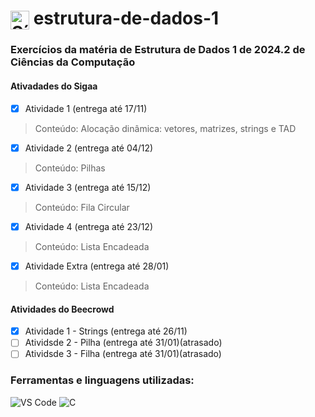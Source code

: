 <h1>
  <img src="https://cdn.jsdelivr.net/gh/devicons/devicon/icons/c/c-original.svg" alt="Símbolo C" width="30" style="vertical-align: middle;">
  estrutura-de-dados-1
</h1>

### Exercícios da matéria de Estrutura de Dados 1 de 2024.2 de Ciências da Computação

#### Ativadades do Sigaa
- [x] Atividade 1 (entrega até 17/11)
> Conteúdo: Alocação dinâmica: vetores, matrizes, strings e TAD
- [x] Atividade 2 (entrega até 04/12)
> Conteúdo: Pilhas
- [x] Atividade 3 (entrega até 15/12)
> Conteúdo: Fila Circular
- [x] Atividade 4 (entrega até 23/12)
> Conteúdo: Lista Encadeada
- [x] Atividade Extra (entrega até 28/01)
> Conteúdo: Lista Encadeada

#### Atividades do Beecrowd
- [x] Atividade 1 - Strings (entrega até 26/11)
- [ ] Atividsde 2 - Pilha (entrega até 31/01)(atrasado)
- [ ] Atividsde 3 - Filha (entrega até 31/01)(atrasado)

### Ferramentas e linguagens utilizadas:
<div>
  <img src="https://img.shields.io/badge/-VS%20Code-007ACC?logo=visual-studio-code&logoColor=white&style=flat" alt="VS Code">
  <img src="https://img.shields.io/badge/-C-00599C?logo=c&logoColor=white&style=flat" alt="C">
</div>

